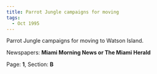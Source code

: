 ```yaml
---  
title: Parrot Jungle campaigns for moving  
tags:  
  - Oct 1995  
---  
```

  
Parrot Jungle campaigns for moving to Watson Island.  
  
Newspapers: **Miami Morning News or The Miami Herald**  
  
Page: **1**, Section: **B** 

